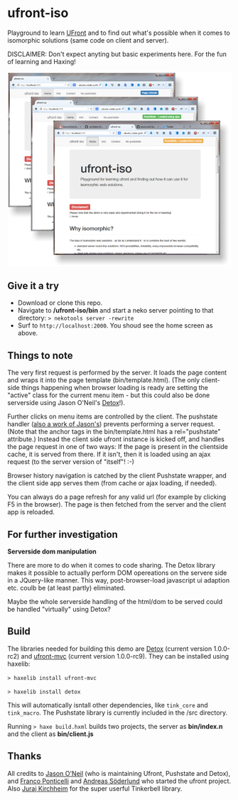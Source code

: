 ufront-iso
==========

Playground to learn [UFront](https://github.com/ufront) and to find out what's possible when it comes to isomorphic solutions (same code on client and server).

DISCLAIMER: Don't expect anyting but basic experiments here. For the fun of learning and Haxing!

![ufront-iso](/screen.png?raw=true "ufront-iso")

Give it a try
-------------

- Download or clone this repo.
- Navigate to **/ufront-iso/bin** and start a neko server pointing to that directory: `> nekotools server -rewrite`
- Surf to `http://localhost:2000`. You shoud see the home screen as above.

Things to note
--------------

The very first request is performed by the server. It loads the page content and wraps it into the page template (bin/template.html). (The only client-side things happening when browser loading is ready are setting the "active" class for the current menu item - but this could also be done serverside using Jason O'Neil's [Detox](https://github.com/jasononeil/detox)!).

Further clicks on menu items are controlled by the client. The pushstate handler ([also a work of Jason's](https://github.com/jasononeil/detox)) prevents performing a server request. (Note that the anchor tags in the bin/template.html has a rel="pushstate" attribute.) Instead the client side ufront instance is kicked off, and handles the page request in one of two ways: If the page is present in the clientside cache, it is served from there. If it isn't, then it is loaded using an ajax request (to the server version of "itself"! :-)

Browser history navigation is catched by the client Pushstate wrapper, and the client side app serves them (from cache or ajax loading, if needed).

You can always do a page refresh for any valid url (for example by clicking F5 in the browser). The page is then fetched from the server and the client app is reloaded.

For further investigation
-------------------------

**Serverside dom manipulation**

There are more to do when it comes to code sharing. The Detox library makes it possible to actually perform DOM opereations on the servere side in a JQuery-like manner. 
This way, post-browser-load javascript ui adaption etc. coulb be (at least partly) eliminated.

Maybe the whole serverside handling of the html/dom to be served could be handled "virtually" using Detox?

Build
-----

The libraries needed for building this demo are [Detox](https://github.com/jasononeil/detox) (current version 1.0.0-rc2) and [ufront-mvc](https://github.com/ufront/ufront-mvc) (current version 1.0.0-rc9). They can be installed using haxelib:

`> haxelib install ufront-mvc`

`> haxelib install detox`

This will automatically isntall other dependencies, like `tink_core` and `tink_macro`. The Pushstate library is currently included in the /src directory.

Running `> haxe build.hxml` builds two projects, the server as **bin/index.n** and the client as **bin/client.js**

Thanks
------
All credits to [Jason O'Neil](https://github.com/jasononeil/) (who is maintaining Ufront, Pushstate and Detox), and [Franco Ponticelli](https://github.com/fponticelli) and [Andreas Söderlund](https://github.com/ciscoheat) who started the ufront project. Also [Juraj Kirchheim](https://github.com/back2dos) for the super userful Tinkerbell library.
